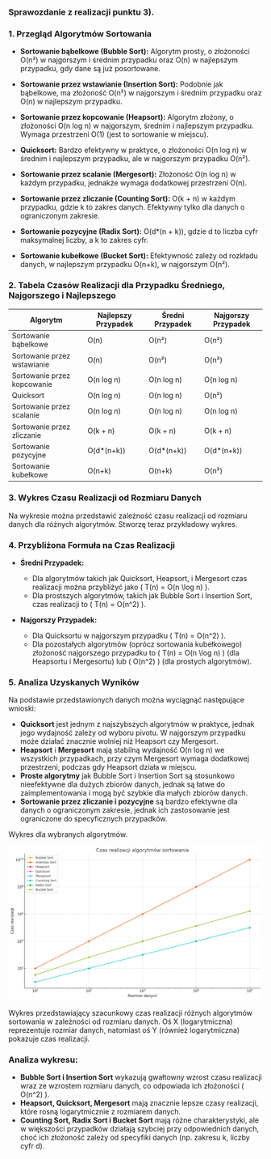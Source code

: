 
### Sprawozdanie z realizacji punktu 3).

### 1. **Przegląd Algorytmów Sortowania**

- **Sortowanie bąbelkowe (Bubble Sort):** Algorytm prosty, o złożoności O(n²) w najgorszym i średnim przypadku oraz O(n) w najlepszym przypadku, gdy dane są już posortowane.
  
- **Sortowanie przez wstawianie (Insertion Sort):** Podobnie jak bąbelkowe, ma złożoność O(n²) w najgorszym i średnim przypadku oraz O(n) w najlepszym przypadku.
  
- **Sortowanie przez kopcowanie (Heapsort):** Algorytm złożony, o złożoności O(n log n) w najgorszym, średnim i najlepszym przypadku. Wymaga przestrzeni O(1) (jest to sortowanie w miejscu).
  
- **Quicksort:** Bardzo efektywny w praktyce, o złożoności O(n log n) w średnim i najlepszym przypadku, ale w najgorszym przypadku O(n²).
  
- **Sortowanie przez scalanie (Mergesort):** Złożoność O(n log n) w każdym przypadku, jednakże wymaga dodatkowej przestrzeni O(n).
  
- **Sortowanie przez zliczanie (Counting Sort):** O(k + n) w każdym przypadku, gdzie k to zakres danych. Efektywny tylko dla danych o ograniczonym zakresie.
  
- **Sortowanie pozycyjne (Radix Sort):** O(d*(n + k)), gdzie d to liczba cyfr maksymalnej liczby, a k to zakres cyfr.
  
- **Sortowanie kubełkowe (Bucket Sort):** Efektywność zależy od rozkładu danych, w najlepszym przypadku O(n+k), w najgorszym O(n²).

### 2. **Tabela Czasów Realizacji dla Przypadku Średniego, Najgorszego i Najlepszego**

| Algorytm                 | Najlepszy Przypadek | Średni Przypadek | Najgorszy Przypadek |
|--------------------------|---------------------|------------------|---------------------|
| Sortowanie bąbelkowe      | O(n)                | O(n²)            | O(n²)               |
| Sortowanie przez wstawianie | O(n)              | O(n²)            | O(n²)               |
| Sortowanie przez kopcowanie | O(n log n)        | O(n log n)       | O(n log n)          |
| Quicksort                | O(n log n)          | O(n log n)       | O(n²)               |
| Sortowanie przez scalanie | O(n log n)         | O(n log n)       | O(n log n)          |
| Sortowanie przez zliczanie | O(k + n)          | O(k + n)         | O(k + n)            |
| Sortowanie pozycyjne     | O(d*(n+k))          | O(d*(n+k))       | O(d*(n+k))          |
| Sortowanie kubełkowe     | O(n+k)              | O(n+k)           | O(n²)               |

### 3. **Wykres Czasu Realizacji od Rozmiaru Danych**

Na wykresie można przedstawić zależność czasu realizacji od rozmiaru danych dla różnych algorytmów. Stworzę teraz przykładowy wykres.

### 4. **Przybliżona Formuła na Czas Realizacji**

- **Średni Przypadek:**
  - Dla algorytmów takich jak Quicksort, Heapsort, i Mergesort czas realizacji można przybliżyć jako \( T(n) = O(n \log n) \).
  - Dla prostszych algorytmów, takich jak Bubble Sort i Insertion Sort, czas realizacji to \( T(n) = O(n^2) \).
  
- **Najgorszy Przypadek:**
  - Dla Quicksortu w najgorszym przypadku \( T(n) = O(n^2) \).
  - Dla pozostałych algorytmów (oprócz sortowania kubełkowego) złożoność najgorszego przypadku to \( T(n) = O(n \log n) \) (dla Heapsortu i Mergesortu) lub \( O(n^2) \) (dla prostych algorytmów).

### 5. **Analiza Uzyskanych Wyników**

Na podstawie przedstawionych danych można wyciągnąć następujące wnioski:
- **Quicksort** jest jednym z najszybszych algorytmów w praktyce, jednak jego wydajność zależy od wyboru pivotu. W najgorszym przypadku może działać znacznie wolniej niż Heapsort czy Mergesort.
- **Heapsort** i **Mergesort** mają stabilną wydajność O(n log n) we wszystkich przypadkach, przy czym Mergesort wymaga dodatkowej przestrzeni, podczas gdy Heapsort działa w miejscu.
- **Proste algorytmy** jak Bubble Sort i Insertion Sort są stosunkowo nieefektywne dla dużych zbiorów danych, jednak są łatwe do zaimplementowania i mogą być szybkie dla małych zbiorów danych.
- **Sortowanie przez zliczanie i pozycyjne** są bardzo efektywne dla danych o ograniczonym zakresie, jednak ich zastosowanie jest ograniczone do specyficznych przypadków.

Wykres dla wybranych algorytmów.

![Wykres czasu realizacji](output.png )

Wykres przedstawiający szacunkowy czas realizacji różnych algorytmów sortowania w zależności od rozmiaru danych. Oś X (logarytmiczna) reprezentuje rozmiar danych, natomiast oś Y (również logarytmiczna) pokazuje czas realizacji.

### Analiza wykresu:

- **Bubble Sort i Insertion Sort** wykazują gwałtowny wzrost czasu realizacji wraz ze wzrostem rozmiaru danych, co odpowiada ich złożoności \( O(n^2) \).
- **Heapsort, Quicksort, Mergesort** mają znacznie lepsze czasy realizacji, które rosną logarytmicznie z rozmiarem danych.
- **Counting Sort, Radix Sort i Bucket Sort** mają różne charakterystyki, ale w większości przypadków działają szybciej przy odpowiednich danych, choć ich złożoność zależy od specyfiki danych (np. zakresu k, liczby cyfr d).